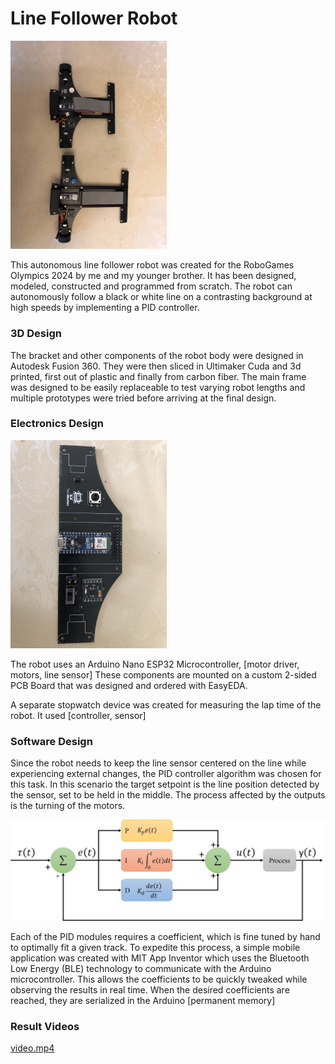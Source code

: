# __Line Follower Robot__

<img src="./Media/robot.jpg" alt="An image of the robot" width="250" />

This autonomous line follower robot was created for the RoboGames Olympics 2024 by me and my younger brother. It has been designed, modeled, constructed and programmed from scratch. The robot can autonomously follow a black or white line on a contrasting background at high speeds by implementing a PID controller.

### 3D Design

The bracket and other components of the robot body were designed in Autodesk Fusion 360. They were then sliced in Ultimaker Cuda and 3d printed, first out of plastic and finally from carbon fiber. The main frame was designed to be easily replaceable to test varying robot lengths and multiple prototypes were tried before arriving at the final design.

### Electronics Design

<img src="./Media/pcb.jpg" alt="An image of the PCB" width="250" />

The robot uses an Arduino Nano ESP32 Microcontroller, [motor driver, motors, line sensor] These components are mounted on a custom 2-sided PCB Board that was designed and ordered with EasyEDA.

A separate stopwatch device was created for measuring the lap time of the robot. It used [controller, sensor]

### Software Design

Since the robot needs to keep the line sensor centered on the line while experiencing external changes, the PID controller algorithm was chosen for this task. In this scenario the target setpoint is the line position detected by the sensor, set to be held in the middle. The process affected by the outputs is the turning of the motors.

<img src="./Media/PID-controller.jpg" alt="A diagram of the PID Controller" width="600" />

Each of the PID modules requires a coefficient, which is fine tuned by hand to optimally fit a given track. To expedite this process, a simple mobile application was created with MIT App Inventor which uses the Bluetooth Low Energy (BLE) technology to communicate with the Arduino microcontroller. This allows the coefficients to be quickly tweaked while observing the results in real time. When the desired coefficients are reached, they are serialized in the Arduino [permanent memory]

### Result Videos

[video.mp4](https://github.com/aanokh/LineFollower/blob/b71695a8783dbfd515533419e18241214081eb8c/Media/video.mp4)
